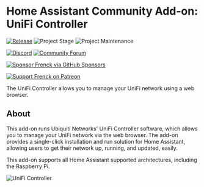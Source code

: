 # Home Assistant Community Add-on: UniFi Controller

[![Release][release-shield]][release] ![Project Stage][project-stage-shield] ![Project Maintenance][maintenance-shield]

[![Discord][discord-shield]][discord] [![Community Forum][forum-shield]][forum]

[![Sponsor Frenck via GitHub Sponsors][github-sponsors-shield]][github-sponsors]

[![Support Frenck on Patreon][patreon-shield]][patreon]

The UniFi Controller allows you to manage your UniFi network
using a web browser.

## About

This add-on runs Ubiquiti Networks' UniFi Controller software, which allows
you to manage your UniFi network via the web browser. The add-on provides a
single-click installation and run solution for Home Assistant, allowing users
to get their network up, running, and updated, easily.

This add-on supports all Home Assistant supported architectures, including the
Raspberry Pi.

![UniFi Controller][screenshot]


[discord-shield]: https://img.shields.io/discord/478094546522079232.svg
[discord]: https://discord.me/hassioaddons
[forum-shield]: https://img.shields.io/badge/community-forum-brightgreen.svg
[forum]: https://community.home-assistant.io/t/home-assistant-community-add-on-unifi-controller/56297?u=frenck
[github-sponsors-shield]: https://frenck.dev/wp-content/uploads/2019/12/github_sponsor.png
[github-sponsors]: https://github.com/sponsors/frenck
[maintenance-shield]: https://img.shields.io/maintenance/yes/2020.svg
[patreon-shield]: https://frenck.dev/wp-content/uploads/2019/12/patreon.png
[patreon]: https://www.patreon.com/frenck
[project-stage-shield]: https://img.shields.io/badge/project%20stage-experimental-yellow.svg
[release-shield]: https://img.shields.io/badge/version-v0.17.0-blue.svg
[release]: https://github.com/hassio-addons/addon-unifi/tree/v0.17.0
[screenshot]: https://github.com/hassio-addons/addon-unifi/raw/master/images/screenshot.jpg
